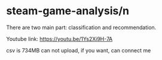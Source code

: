 # steam-game-analysis/n

There are two main part: classification and recommendation.

Youtube link: https://youtu.be/1Ys2Xi9H-7A

csv is 734MB can not upload, if you want, can connect me

